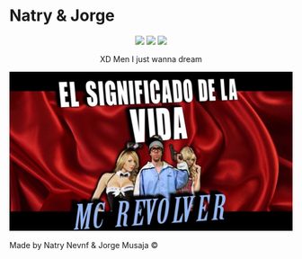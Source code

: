 # Natry & Jorge
<p align="center">
  <img src="https://img.shields.io/badge/MAINTAINED-YES-green?style=for-the-badge">
  <img src="https://img.shields.io/badge/LICENSE-MIT-blue?style=for-the-badge">
  <img src="https://img.shields.io/github/issues/P4NAD3ROXIS/DotfilesForEverybody?style=for-the-badge"
</p>



<p align="center"> XD Men I just wanna dream</p>

<p align="center">
  
  <img src="https://github.com/P4NAD3ROXIS/Doom/blob/main/maxresdefault.jpg?raw=true">
  
</p>

Made by Natry Nevnf &amp; Jorge Musaja ©
